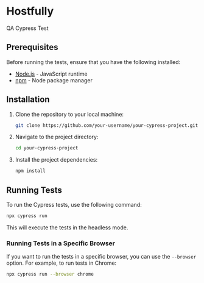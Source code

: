 # Hostfully
QA Cypress Test

## Prerequisites

Before running the tests, ensure that you have the following installed:

- [Node.js](https://nodejs.org/) - JavaScript runtime
- [npm](https://www.npmjs.com/) - Node package manager

## Installation

1. Clone the repository to your local machine:

   ```bash
   git clone https://github.com/your-username/your-cypress-project.git
   ```

2. Navigate to the project directory:

   ```bash
   cd your-cypress-project
   ```

3. Install the project dependencies:

   ```bash
   npm install
   ```

## Running Tests

To run the Cypress tests, use the following command:

```bash
npx cypress run
```

This will execute the tests in the headless mode.

### Running Tests in a Specific Browser

If you want to run the tests in a specific browser, you can use the `--browser` option. For example, to run tests in Chrome:

```bash
npx cypress run --browser chrome
```
